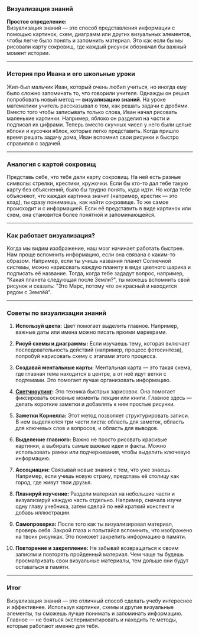 ### Визуализация знаний

**Простое определение:**  
Визуализация знаний — это способ представления информации с помощью картинок, схем, диаграмм или других визуальных элементов, чтобы легче было понять и запомнить материал. Это как если бы мы рисовали карту сокровищ, где каждый рисунок обозначал бы важный момент истории.

---

### История про Ивана и его школьные уроки

Жил-был мальчик Иван, который очень любил учиться, но иногда ему было сложно запоминать то, что говорили учителя. Однажды он решил попробовать новый метод — **визуализацию знаний**. На уроке математики учитель рассказывал о том, как решать задачи с дробями. Вместо того чтобы записывать только слова, Иван начал рисовать маленькие картинки. Например, яблоко он разделил на части и подписал их цифрами. Теперь вместо скучных чисел у него были целые яблоки и кусочки яблок, которые легко представить. Когда пришло время решать задачу дома, Иван вспомнил свои рисунки и быстро справился с задачей.

---

### Аналогия с картой сокровищ

Представь себе, что тебе дали карту сокровищ. На ней есть разные символы: стрелки, крестики, кружочки. Если бы кто-то дал тебе такую карту без объяснений, было бы трудно понять, куда идти. Но когда тебе объясняют, что каждая картинка значит (например, крестик — это клад), ты сразу понимаешь, как найти сокровище. То же самое происходит и с информацией. Если её представить в виде картинок или схем, она становится более понятной и запоминающейся.

---

### Как работает визуализация?

Когда мы видим изображение, наш мозг начинает работать быстрее. Нам проще вспомнить информацию, если она связана с каким-то образом. Например, если ты учишь названия планет Солнечной системы, можно нарисовать каждую планету в виде цветного шарика и подписать её название. Тогда, когда тебе зададут вопрос, например, "Какая планета следующая после Земли?", ты можешь вспомнить свой рисунок и сказать: "Это Марс, потому что он красный и находится рядом с Землёй".

---

### Советы по визуализации знаний

1. **Используй цвета:** Цвет помогает выделить главное. Например, важные даты или имена можно писать яркими маркерами.
   
2. **Рисуй схемы и диаграммы:** Если изучаешь тему, которая включает последовательность действий (например, процесс фотосинтеза), попробуй нарисовать схему с этапами этого процесса.

3. **Создавай ментальные карты:** Ментальная карта — это такая схема, где главная тема находится в центре, а от неё идут ветки с подтемами. Это помогает лучше организовать информацию.

4. **[Скетчноутинг](Скетчноутинг.md):** Это техника быстрых зарисовок. Она помогает фиксировать основные моменты лекции или книги. Главное здесь — делать короткие заметки и добавлять к ним простые рисунки.

5. **Заметки Корнелла:** Этот метод позволяет структурировать записи. В нем выделяются три части листа: область для заметок, область для ключевых слов и вопросов, и область для выводов.

6. **Выделение главного:** Важно не просто рисовать красивые картинки, а выбирать самые важные идеи и факты. Можно использовать рамки или подчеркивания, чтобы выделить ключевую информацию.

7. **Ассоциации:** Связывай новые знания с тем, что уже знаешь. Например, если учишь новую страну, представь её столицу как город, где живут твои друзья.

8. **Планируй изучение:** Раздели материал на небольшие части и визуализируй каждую часть отдельно. Например, сначала изучи одну главу учебника, затем сделай по ней краткий конспект и добавь иллюстрации.

9. **Самопроверка:** После того как ты визуализировал материал, проверь себя. Закрой глаза и попытайся вспомнить, что изображено на твоих рисунках. Это поможет закрепить информацию в памяти.

10. **Повторение и закрепление:** Не забывай возвращаться к своим записям и повторять пройденный материал. Чем чаще ты будешь просматривать свои визуальные материалы, тем дольше они будут оставаться в памяти.

---

### Итог

Визуализация знаний — это отличный способ сделать учебу интереснее и эффективнее. Используя картинки, схемы и другие визуальные элементы, ты сможешь лучше понимать и запоминать информацию. Главное — не бояться экспериментировать и находить те методы, которые работают именно для тебя.